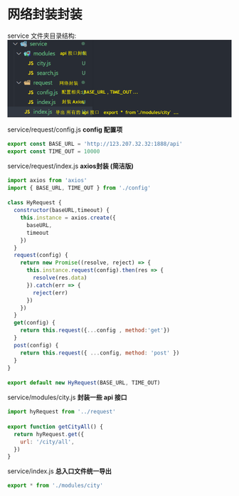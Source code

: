 # 网络封装封装
service 文件夹目录结构: 
![图片](../.vuepress/public/images/laxios.png)

service/request/config.js **config 配置项**
```js
export const BASE_URL = 'http://123.207.32.32:1888/api'
export const TIME_OUT = 10000
```
service/request/index.js **axios封装 (简洁版)** 
```js
import axios from 'axios'
import { BASE_URL, TIME_OUT } from './config'

class HyRequest {
  constructor(baseURL,timeout) {
    this.instance = axios.create({
      baseURL,
      timeout
    })
  }
  request(config) {
    return new Promise((resolve, reject) => {
      this.instance.request(config).then(res => {
        resolve(res.data)
      }).catch(err => {
        reject(err)
      })
    })
  }
  get(config) {
    return this.request({...config , method:'get'})
  }
  post(config) {
    return this.request({ ...config, method: 'post' })
  }
}

export default new HyRequest(BASE_URL, TIME_OUT)
```
service/modules/city.js  **封装一些 api 接口**
```js
import hyRequest from '../request'

export function getCityAll() {
  return hyRequest.get({
    url: '/city/all',
  })
}
```

service/index.js **总入口文件统一导出**
```js
export * from './modules/city'
```
